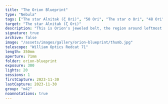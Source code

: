 ```yaml
---
title: "The Orion Blueprint"
type: "Nebula"
tags: ["The star Alnitak (ζ Ori)", "50 Ori", "The star σ Ori", "48 Ori", "IC431", "IC432", "IC434", "Flame Nebula", "Orion B", "IC435", "NGC2023", "NGC2024"]
target: "The star Alnitak (ζ Ori)"
description: "This is Orion's jeweled belt, the region around leftmost star Alnitak that features the Flame and Horsehead nebulas. This is just the luminance information and shows just how rich, complex, and structured the region is."
signature: true
archive: false
image: "/assets/images/gallery/orion-blueprint/thumb.jpg"
telescope: "William Optics Redcat 71"
length: 350mm
aperture: 71mm
folder: orion-blueprint
exposure: 300
lights: 20
sessions: 1
firstCapture: 2023-11-30
lastCapture: 2023-11-30
group: "m42"
noannotations: true
---
```

